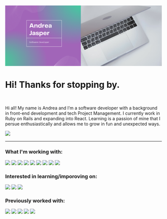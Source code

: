 ![Hero banner for Andrea Jasper](https://github.com/AndreaJasper/AndreaJasper/blob/master/images/GH-banner-small.png)

# Hi! Thanks for stopping by.
<!--
<div align="center">
  <img width="100%" src="https://github.com/AndreaJasper/AndreaJasper/blob/branding-updates/images/hero-banner.png" alt="cover" />
</div>
-->
<br>

Hi all! My name is Andrea and I’m a software developer with a background in front-end development and tech Project Management. I currently work in Ruby on Rails and expanding into React. Learning is a passion of mine that I persue enthusiastically and allows me to grow in fun and unexpected ways.

![](https://img.shields.io/badge/LinkedIn-informational?style=for-the-badge&logo=linkedin&logoColor=white&color=c770f0)

---

### What I'm working with:
![](https://img.shields.io/badge/-HTML5-informational?style=for-the-badge&logo=html5&logoColor=8E4DA8&color=c770f0)
![](https://img.shields.io/badge/-Rails-informational?style=for-the-badge&logo=ruby-on-rails&logoColor=8E4DA8&color=c770f0)
![](https://img.shields.io/badge/-Sass-informational?style=for-the-badge&logo=sass&logoColor=8E4DA8&color=c770f0)
![](https://img.shields.io/badge/-CSS3-informational?style=for-the-badge&logo=css3&logoColor=8E4DA8&color=c770f0)
![](https://img.shields.io/badge/-UiKit-informational?style=for-the-badge&logo=uikit&logoColor=8E4DA8&color=c770f0)
![](https://img.shields.io/badge/-SQlite-informational?style=for-the-badge&logo=sqlite&logoColor=8E4DA8&color=c770f0)
![](https://img.shields.io/badge/-Slack-informational?style=for-the-badge&logo=slack&logoColor=8E4DA8&color=c770f0)
![](https://img.shields.io/badge/-GitHub-informational?style=for-the-badge&logo=github&logoColor=8E4DA8&color=c770f0)
![](https://img.shields.io/badge/-VS_Code-informational?style=for-the-badge&logo=visual-studio-code&logoColor=8E4DA8&color=c770f0)

### Interested in learning/imporoving on:
![](https://img.shields.io/badge/-JavaScript-informational?style=for-the-badge&logo=javascript&logoColor=8E4DA8&color=c770f0)
![](https://img.shields.io/badge/-React-informational?style=for-the-badge&logo=react&logoColor=8E4DA8&color=c770f0)
![](https://img.shields.io/badge/-Mongo_DB-informational?style=for-the-badge&logo=mongo-db&logoColor=8E4DA8&color=c770f0)

### Previously worked with:
![](https://img.shields.io/badge/-Redux-informational?style=for-the-badge&logo=redux&logoColor=8E4DA8&color=c770f0)
![](https://img.shields.io/badge/-Node-informational?style=for-the-badge&logo=node&logoColor=8E4DA8&color=c770f0)
![](https://img.shields.io/badge/-PHP-informational?style=for-the-badge&logo=php&logoColor=8E4DA8&color=c770f0)
![](https://img.shields.io/badge/-Bootstrap-informational?style=for-the-badge&logo=bootstrap&logoColor=8E4DA8&color=c770f0)
![](https://img.shields.io/badge/-WordPress-informational?style=for-the-badge&logo=wordpress&logoColor=8E4DA8&color=c770f0)
